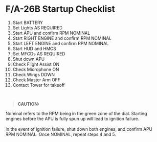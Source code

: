 # F/A-26B Startup Checklist

1. Start BATTERY
2. Set Lights AS REQUIRED
3. Start APU and confirm RPM NOMINAL
4. Start RIGHT ENGINE and confirm RPM NOMINAL
5. Start LEFT ENGINE and confirm RPM NOMINAL
6. Start HUD and HMCS
7. Set MFCDs AS REQUIRED
8. Shut down APU
9. Check Flight Assist ON
10. Check Microphone ON
11. Check Wings DOWN
12. Check Master Arm OFF
13. Contact Tower for takeoff

<br>

> **CAUTION:**

<div class="border-s-4 border-red-700 ps-4 mb-5">
    Nominal refers to the RPM being in the green zone of the dial. Starting engines before the APU is fully spun up will lead to ignition failure. 
    <br><br>
    In the event of ignition failure, shut down both engines, and confirm APU RPM NOMINAL. Once NOMINAL, repeat steps 4 and 5.
</div>

<br>

